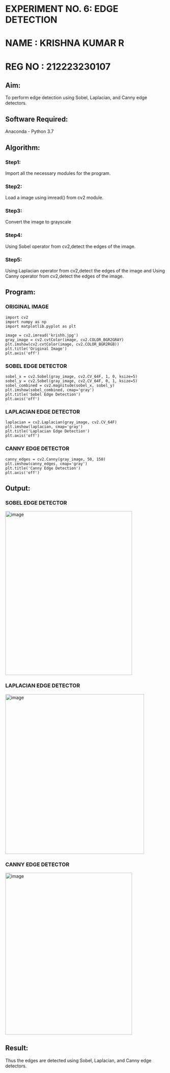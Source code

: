 # **EXPERIMENT NO. 6: EDGE DETECTION**
# **NAME : KRISHNA KUMAR R**
# **REG NO : 212223230107**
## Aim:
To perform edge detection using Sobel, Laplacian, and Canny edge detectors.

## Software Required:
Anaconda - Python 3.7

## Algorithm:
### Step1:
Import all the necessary modules for the program.

### Step2:
Load a image using imread() from cv2 module.

### Step3:
Convert the image to grayscale

### Step4:
Using Sobel operator from cv2,detect the edges of the image.

### Step5:

Using Laplacian operator from cv2,detect the edges of the image and Using Canny operator from cv2,detect the edges of the image.

## Program:
### ORIGINAL IMAGE
```
import cv2
import numpy as np
import matplotlib.pyplot as plt

image = cv2.imread('krishh.jpg')
gray_image = cv2.cvtColor(image, cv2.COLOR_BGR2GRAY)
plt.imshow(cv2.cvtColor(image, cv2.COLOR_BGR2RGB))
plt.title('Original Image')
plt.axis('off')
```
### SOBEL EDGE DETECTOR
```
sobel_x = cv2.Sobel(gray_image, cv2.CV_64F, 1, 0, ksize=5) 
sobel_y = cv2.Sobel(gray_image, cv2.CV_64F, 0, 1, ksize=5)  
sobel_combined = cv2.magnitude(sobel_x, sobel_y)  
plt.imshow(sobel_combined, cmap='gray')
plt.title('Sobel Edge Detection')
plt.axis('off')
```
### LAPLACIAN EDGE DETECTOR
```
laplacian = cv2.Laplacian(gray_image, cv2.CV_64F)
plt.imshow(laplacian, cmap='gray')
plt.title('Laplacian Edge Detection')
plt.axis('off')
```
### CANNY EDGE DETECTOR
```
canny_edges = cv2.Canny(gray_image, 50, 150)
plt.imshow(canny_edges, cmap='gray')
plt.title('Canny Edge Detection')
plt.axis('off')  
```
## Output:
### SOBEL EDGE DETECTOR

<img width="398" height="513" alt="image" src="https://github.com/user-attachments/assets/483193f9-ed29-481c-8c3e-6c086a1b8121" />


### LAPLACIAN EDGE DETECTOR

<img width="436" height="500" alt="image" src="https://github.com/user-attachments/assets/6cf723fe-5a0d-4c99-a44b-a464febaabf9" />


### CANNY EDGE DETECTOR

<img width="398" height="507" alt="image" src="https://github.com/user-attachments/assets/f53fc39b-82ed-48be-b1b3-b4bd369b70ea" />


## Result:
Thus the edges are detected using Sobel, Laplacian, and Canny edge detectors.
